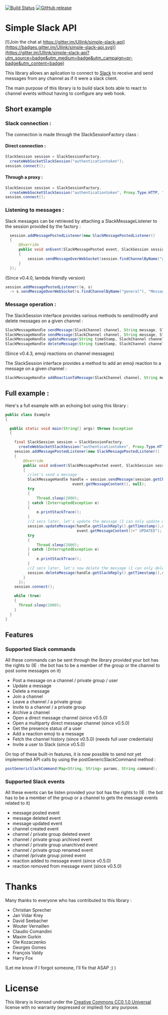 [![Build Status](https://travis-ci.org/Ullink/simple-slack-api.svg?branch=master)](https://travis-ci.org/Ullink/simple-slack-api)
[![GitHub release](https://img.shields.io/github/release/Ullink/simple-slack-api.svg)](https://github.com/Ullink/simple-slack-api/releases)

# Simple Slack API

[![Join the chat at https://gitter.im/Ullink/simple-slack-api](https://badges.gitter.im/Ullink/simple-slack-api.svg)](https://gitter.im/Ullink/simple-slack-api?utm_source=badge&utm_medium=badge&utm_campaign=pr-badge&utm_content=badge)

This library allows an aplication to connect to [Slack](http://www.slack.com/) to receive and send messages from any channel as if it were a slack client. 

The main purpose of this library is to build slack bots able to react to channel events without having to configure any web hook.


## Short example

### Slack connection :

The connection is made through the SlackSessionFactory class :

#### Direct connection :

```java
SlackSession session = SlackSessionFactory.
  createWebSocketSlackSession("authenticationtoken");
session.connect();
```

#### Through a proxy :

```java
SlackSession session = SlackSessionFactory.
  createWebSocketSlackSession("authenticationtoken", Proxy.Type.HTTP, "myproxy", 1234);
session.connect();
```

### Listening to messages :

Slack messages can be retrieved by attaching a SlackMessageListener to the session provided by the factory :


```java
  session.addMessagePostedListener(new SlackMessagePostedListener()
  {
      @Override
      public void onEvent(SlackMessagePosted event, SlackSession session)
      {
          session.sendMessageOverWebSocket(session.findChannelByName("general"), "Message sent : " + event.getMessageContent(), null);
      }
  });
```

(Since v0.4.0, lambda friendly version)
```java
session.addMessagePostedListener((e, s) 
  -> s.sendMessageOverWebSocket(s.findChannelByName("general"), "Message sent : " + e.getMessageContent(), null));
```
### Message operation :

The SlackSession interface provides various methods to send/modify and delete messages on a given channel :
```java
SlackMessageHandle sendMessage(SlackChannel channel, String message, SlackAttachment attachment);
SlackMessageHandle sendMessage(SlackChannel channel, String message, SlackAttachment attachment, SlackChatConfiguration chatConfiguration);
SlackMessageHandle updateMessage(String timeStamp, SlackChannel channel, String message);
SlackMessageHandle deleteMessage(String timeStamp, SlackChannel channel)
```        
(Since v0.4.3, emoji reactions on channel messages)

The SlackSession interface provides a method to add an emoji reaction to a message on a given channel :
```java
SlackMessageHandle addReactionToMessage(SlackChannel channel, String messageTimeStamp, String emojiCode);
```        
 
## Full example :

Here's a full example with an echoing bot using this library :
```java
public class Example
{

  public static void main(String[] args) throws Exception
  {

    final SlackSession session = SlackSessionFactory.
      createWebSocketSlackSession("authenticationtoken", Proxy.Type.HTTP, "myproxy", 1234, true);
    session.addMessagePostedListener(new SlackMessagePostedListener()
    {
        @Override
        public void onEvent(SlackMessagePosted event, SlackSession session)
        {
          //let's send a message
          SlackMessageHandle handle = session.sendMessage(session.getChannel(),
                              event.getMessageContent(), null);
          try
          {
              Thread.sleep(2000);
          } catch (InterruptedException e)
          {
              e.printStackTrace();
          }
          //2 secs later, let's update the message (I can only update my own messages)
          session.updateMessage(handle.getSlackReply().getTimestamp(),session.getChannel(),
                                event.getMessageContent()+" UPDATED");
          try
          {
              Thread.sleep(2000);
          } catch (InterruptedException e)
          {
              e.printStackTrace();
          }
          //2 secs later, let's now delete the message (I can only delete my own messages)
          session.deleteMessage(handle.getSlackReply().getTimestamp(),session.getChannel())
        }
      });
    session.connect();

    while (true)
    {
      Thread.sleep(1000);
    }
  }
}
```        

## Features

### Supported Slack commands

All these commands can be sent through the library provided your bot has the rights to (IE : the bot has to be a member of the group or the channel to post some messages on it)

* Post a message on a channel / private group / user
* Update a message
* Delete a message
* Join a channel
* Leave a channel / a private group
* Invite to a channel / a private group
* Archive a channel
* Open a direct message channel (since v0.5.0)
* Open a multiparty direct message channel (since v0.5.0)
* Get the presence status of a user
* Add a reaction emoji to a message
* Fetch the channel history (since v0.5.0) (needs full user credentials)
* Invite a user to Slack (since v0.5.0)

On top of these built-in features, it is now possible to send not yet implemented API calls by using the postGenericSlackCommand method : 

```java
postGenericSlackCommand(Map<String, String> params, String command);
```


### Supported Slack events

All these events can be listen provided your bot has the rights to (IE : the bot has to be a member of the group or a channel to gets the message events related to it)

* message posted event
* message deleted event
* message updated event
* channel created event
* channel / private group deleted event
* channel / private group archived event
* channel / private group unarchived event
* channel / private group renamed event
* channel /private group joined event
* reaction added to message event (since v0.5.0)
* reaction removed from message event (since v0.5.0)


# Thanks

Many thanks to everyone who has contributed to this library :

* Christian Sprecher
* Jan Vidar Krey
* David Seebacher
* Wouter Vernaillen
* Claudio Comandini
* Maxim Gurkin
* Ole Kozaczenko
* Georges Gomes
* François Valdy
* Harry Fox

(Let me know if I forgot someone, I'll fix that ASAP ;) )

# License

This library is licensed under the [Creative Commons CC0 1.0 Universal](http://creativecommons.org/publicdomain/zero/1.0/) license with no warranty (expressed or implied) for any purpose.
